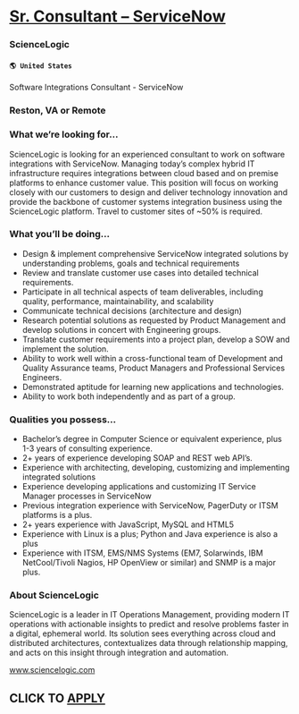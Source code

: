 # [Sr. Consultant – ServiceNow](https://www.remotewlb.com/apply/sr-consultant-servicenow-74549)  
### ScienceLogic  
#### `🌎 United States`  

Software Integrations Consultant - ServiceNow

### Reston, VA or Remote

### What we’re looking for…

ScienceLogic is looking for an experienced consultant to work on software integrations with ServiceNow. Managing today’s complex hybrid IT infrastructure requires integrations between cloud based and on premise platforms to enhance customer value. This position will focus on working closely with our customers to design and deliver technology innovation and provide the backbone of customer systems integration business using the ScienceLogic platform. Travel to customer sites of ~50% is required.

### What you’ll be doing…

  * Design & implement comprehensive ServiceNow integrated solutions by understanding problems, goals and technical requirements
  * Review and translate customer use cases into detailed technical requirements.
  * Participate in all technical aspects of team deliverables, including quality, performance, maintainability, and scalability
  * Communicate technical decisions (architecture and design)
  * Research potential solutions as requested by Product Management and develop solutions in concert with Engineering groups.
  * Translate customer requirements into a project plan, develop a SOW and implement the solution.
  * Ability to work well within a cross-functional team of Development and Quality Assurance teams, Product Managers and Professional Services Engineers.
  * Demonstrated aptitude for learning new applications and technologies.
  * Ability to work both independently and as part of a group.   
  

### Qualities you possess…

  * Bachelor’s degree in Computer Science or equivalent experience, plus 1-3 years of consulting experience.
  * 2+ years of experience developing SOAP and REST web API’s.
  * Experience with architecting, developing, customizing and implementing integrated solutions
  * Experience developing applications and customizing IT Service Manager processes in ServiceNow
  * Previous integration experience with ServiceNow, PagerDuty or ITSM platforms is a plus.
  * 2+ years experience with JavaScript, MySQL and HTML5
  * Experience with Linux is a plus; Python and Java experience is also a plus
  * Experience with ITSM, EMS/NMS Systems (EM7, Solarwinds, IBM NetCool/Tivoli Nagios, HP OpenView or similar) and SNMP is a major plus.

### About ScienceLogic

ScienceLogic is a leader in IT Operations Management, providing modern IT operations with actionable insights to predict and resolve problems faster in a digital, ephemeral world. Its solution sees everything across cloud and distributed architectures, contextualizes data through relationship mapping, and acts on this insight through integration and automation.

www.sciencelogic.com

  
## CLICK TO [APPLY](https://www.remotewlb.com/apply/sr-consultant-servicenow-74549)

